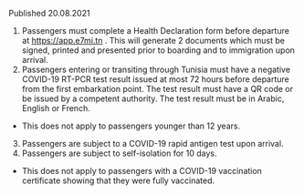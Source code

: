 Published 20.08.2021
1. Passengers must complete a Health Declaration form before departure at <a href="https://app.e7mi.tn/">https://app.e7mi.tn</a> . This will generate 2 documents which must be signed, printed and presented prior to boarding and to immigration upon arrival.
2. Passengers entering or transiting through Tunisia must have a negative COVID-19 RT-PCR test result issued at most 72 hours before departure from the first embarkation point. The test result must have a QR code or be issued by a competent authority. The test result must be in Arabic, English or French.
- This does not apply to passengers younger than 12 years.
3. Passengers are subject to a COVID-19 rapid antigen test upon arrival.
4. Passengers are subject to self-isolation for 10 days.
- This does not apply to passengers with a COVID-19 vaccination certificate showing that they were fully vaccinated.

